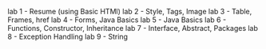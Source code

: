 lab 1 - Resume (using Basic HTMl)
lab 2 - Style, Tags, Image
lab 3 - Table, Frames, href
lab 4 - Forms, Java Basics
lab 5 - Java Basics
lab 6 - Functions, Constructor, Inheritance
lab 7 - Interface, Abstract, Packages
lab 8 - Exception Handling
lab 9 - String
